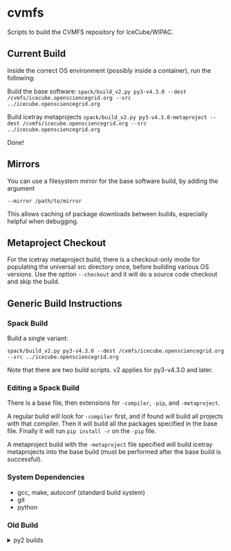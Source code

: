 # cvmfs
Scripts to build the CVMFS repository for IceCube/WIPAC.

## Current Build

Inside the correct OS environment (possibly inside a container), run the following:

Build the base software:
`spack/build_v2.py py3-v4.3.0 --dest /cvmfs/icecube.opensciencegrid.org --src ../icecube.opensciencegrid.org`

Build icetray metaprojects
`spack/build_v2.py py3-v4.3.0-metaproject --dest /cvmfs/icecube.opensciencegrid.org --src ../icecube.opensciencegrid.org`

Done!

## Mirrors

You can use a filesystem mirror for the base software build, by adding the argument

```
--mirror /path/to/mirror
```

This allows caching of package downloads between builds, especially helpful
when debugging.

## Metaproject Checkout

For the icetray metaproject build, there is a checkout-only mode for populating
the universal src directory once, before building various OS versions.  Use
the option `--checkout` and it will do a source code checkout and skip the build.

## Generic Build Instructions

### Spack Build

Build a single variant:

`spack/build_v2.py py3-v4.3.0 --dest /cvmfs/icecube.opensciencegrid.org --src ../icecube.opensciencegrid.org`

Note that there are two build scripts. v2 applies for py3-v4.3.0 and later.

### Editing a Spack Build

There is a base file, then extensions for `-compiler`, `-pip`, and `-metaproject`.

A regular build will look for `-compiler` first, and if found will build all
projects with that compiler.  Then it will build all the packages specified in
the base file.  Finally it will run `pip install -r` on the `-pip` file.

A metaproject build with the `-metaproject` file specified will build icetray
metaprojects into the base build (must be performed after the base build is
successful).

### System Dependencies

* gcc, make, autoconf (standard build system)
* git
* python

### Old Build

<details>
  <summary>py2 builds</summary>

  To build all variants at once:

  `cd builders;./build.py --dest /cvmfs/icecube.opensciencegrid.org --src ../icecube.opensciencegrid.org`

  Or you can select a variant to build:

  `cd builders;./build.py --dest /cvmfs/icecube.opensciencegrid.org --src ../icecube.opensciencegrid.org --variant py2_v2_base`

</details>
